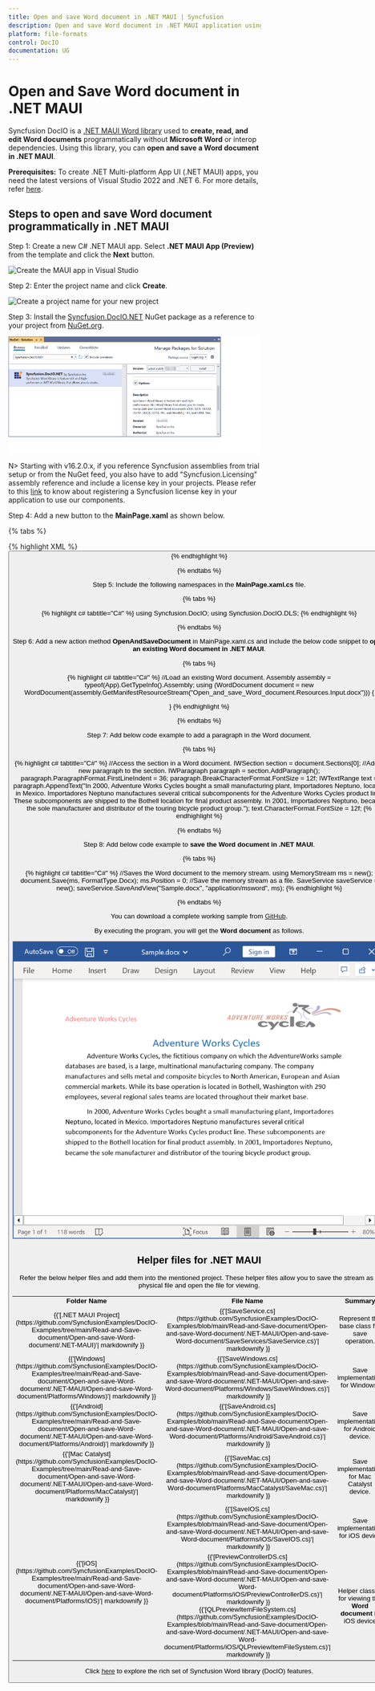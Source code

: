 ```yaml
---
title: Open and save Word document in .NET MAUI | Syncfusion
description: Open and save Word document in .NET MAUI application using Syncfusion .NET MAUI Word (DocIO) library without Microsoft Word or interop dependencies.
platform: file-formats
control: DocIO
documentation: UG
---
```


# Open and Save Word document in .NET MAUI

Syncfusion DocIO is a [.NET MAUI Word library](https://www.syncfusion.com/document-processing/word-framework/maui/word-library) used to **create, read, and edit Word documents** programmatically without **Microsoft Word** or interop dependencies. Using this library, you can **open and save a Word document in .NET MAUI**.

**Prerequisites:**
To create .NET Multi-platform App UI (.NET MAUI) apps, you need the latest versions of Visual Studio 2022 and .NET 6. For more details, refer [here](https://learn.microsoft.com/en-us/dotnet/maui/get-started/installation?view=net-maui-7.0&tabs=vswin).

## Steps to open and save Word document programmatically in .NET MAUI

Step 1: Create a new C# .NET MAUI app. Select **.NET MAUI App (Preview)** from the template and click the **Next** button.

![Create the MAUI app in Visual Studio](MAUI_Images/Create_Project.png)

Step 2: Enter the project name and click **Create**.

![Create a project name for your new project](MAUI_Images/Configure.png)

Step 3: Install the [Syncfusion.DocIO.NET](https://www.nuget.org/packages/Syncfusion.DocIO.Net) NuGet package as a reference to your project from [NuGet.org](https://www.nuget.org/).

![Install Syncfusion.DocIO.NET NuGet package](MAUI_Images/Install_Nuget.png)

N> Starting with v16.2.0.x, if you reference Syncfusion assemblies from trial setup or from the NuGet feed, you also have to add "Syncfusion.Licensing" assembly reference and include a license key in your projects. Please refer to this [link](https://help.syncfusion.com/common/essential-studio/licensing/overview) to know about registering a Syncfusion license key in your application to use our components.

Step 4: Add a new button to the **MainPage.xaml** as shown below.

{% tabs %}

{% highlight XML %}
<ContentPage xmlns="http://schemas.microsoft.com/dotnet/2021/maui"
            xmlns:x="http://schemas.microsoft.com/winfx/2009/xaml"
            x:Class="Open_and_save_Word_document.MainPage"
            BackgroundColor="{DynamicResource SecondaryColor}">
    <ScrollView>
        <Grid RowSpacing="25" RowDefinitions="Auto,Auto,Auto,Auto,*"
            Padding="{OnPlatform iOS='30,60,30,30', Default='30'}">
            <Button 
                Text="Open and Save Document"
                FontAttributes="Bold"
                Grid.Row="0"
                SemanticProperties.Hint="Open and Save Word document you click"
                Clicked="OpenAndSaveDocument"
                HorizontalOptions="Center" />
        </Grid>
    </ScrollView>
</ContentPage>
{% endhighlight %}

{% endtabs %}

Step 5: Include the following namespaces in the **MainPage.xaml.cs** file.

{% tabs %}

{% highlight c# tabtitle="C#" %}
using Syncfusion.DocIO;
using Syncfusion.DocIO.DLS;
{% endhighlight %}

{% endtabs %}

Step 6: Add a new action method **OpenAndSaveDocument** in MainPage.xaml.cs and include the below code snippet to **open an existing Word document in .NET MAUI**.

{% tabs %}

{% highlight c# tabtitle="C#" %}
//Load an existing Word document.
Assembly assembly = typeof(App).GetTypeInfo().Assembly;
using (WordDocument document = new WordDocument(assembly.GetManifestResourceStream("Open_and_save_Word_document.Resources.Input.docx")))
{

}
{% endhighlight %}

{% endtabs %}

Step 7: Add below code example to add a paragraph in the Word document.

{% tabs %}

{% highlight c# tabtitle="C#" %}
//Access the section in a Word document.
IWSection section = document.Sections[0];
//Add a new paragraph to the section.
IWParagraph paragraph = section.AddParagraph();
paragraph.ParagraphFormat.FirstLineIndent = 36;
paragraph.BreakCharacterFormat.FontSize = 12f;
IWTextRange text = paragraph.AppendText("In 2000, Adventure Works Cycles bought a small manufacturing plant, Importadores Neptuno, located in Mexico. Importadores Neptuno manufactures several critical subcomponents for the Adventure Works Cycles product line. These subcomponents are shipped to the Bothell location for final product assembly. In 2001, Importadores Neptuno, became the sole manufacturer and distributor of the touring bicycle product group.");
text.CharacterFormat.FontSize = 12f;
{% endhighlight %}

{% endtabs %}

Step 8: Add below code example to **save the Word document in .NET MAUI**.

{% tabs %}

{% highlight c# tabtitle="C#" %}
//Saves the Word document to the memory stream.
using MemoryStream ms = new();
document.Save(ms, FormatType.Docx);
ms.Position = 0;
//Save the memory stream as a file.
SaveService saveService = new();
saveService.SaveAndView("Sample.docx", "application/msword", ms);
{% endhighlight %}

{% endtabs %}

You can download a complete working sample from [GitHub](https://github.com/SyncfusionExamples/DocIO-Examples/tree/main/Read-and-Save-document/Open-and-save-Word-document/.NET-MAUI).

By executing the program, you will get the **Word document** as follows.

![MAUI open and save output Word document](MAUI_Images/OpenAndSaveOutput.png)

## Helper files for .NET MAUI

Refer the below helper files and add them into the mentioned project. These helper files allow you to save the stream as a physical file and open the file for viewing.

<table>
  <tr>
  <td>
    <b>Folder Name</b>
  </td>
  <td>
    <b>File Name</b>
  </td>
  <td>
    <b>Summary</b>
  </td>
  </tr>
  <tr>
  <td>
    {{'[.NET MAUI Project](https://github.com/SyncfusionExamples/DocIO-Examples/tree/main/Read-and-Save-document/Open-and-save-Word-document/.NET-MAUI)'| markdownify }}
  </td>
  <td>
    {{'[SaveService.cs](https://github.com/SyncfusionExamples/DocIO-Examples/blob/main/Read-and-Save-document/Open-and-save-Word-document/.NET-MAUI/Open-and-save-Word-document/SaveServices/SaveService.cs)'| markdownify }}
  </td>
  <td>Represent the base class for save operation.
  </td>
  </tr>
  <tr>
  <td>
    {{'[Windows](https://github.com/SyncfusionExamples/DocIO-Examples/tree/main/Read-and-Save-document/Open-and-save-Word-document/.NET-MAUI/Open-and-save-Word-document/Platforms/Windows)'| markdownify }}
  </td>
  <td>
    {{'[SaveWindows.cs](https://github.com/SyncfusionExamples/DocIO-Examples/blob/main/Read-and-Save-document/Open-and-save-Word-document/.NET-MAUI/Open-and-save-Word-document/Platforms/Windows/SaveWindows.cs)'| markdownify }}
  </td>
  <td>Save implementation for Windows.
  </td>
  </tr>
  <tr>
  <td>
    {{'[Android](https://github.com/SyncfusionExamples/DocIO-Examples/tree/main/Read-and-Save-document/Open-and-save-Word-document/.NET-MAUI/Open-and-save-Word-document/Platforms/Android)'| markdownify }}
  </td>
  <td>
    {{'[SaveAndroid.cs](https://github.com/SyncfusionExamples/DocIO-Examples/blob/main/Read-and-Save-document/Open-and-save-Word-document/.NET-MAUI/Open-and-save-Word-document/Platforms/Android/SaveAndroid.cs)'| markdownify }}
  </td>
  <td>Save implementation for Android device.
  </td>
  </tr>
  <tr>
  <td>
    {{'[Mac Catalyst](https://github.com/SyncfusionExamples/DocIO-Examples/tree/main/Read-and-Save-document/Open-and-save-Word-document/.NET-MAUI/Open-and-save-Word-document/Platforms/MacCatalyst)'| markdownify }}
  </td>
  <td>
    {{'[SaveMac.cs](https://github.com/SyncfusionExamples/DocIO-Examples/blob/main/Read-and-Save-document/Open-and-save-Word-document/.NET-MAUI/Open-and-save-Word-document/Platforms/MacCatalyst/SaveMac.cs)'| markdownify }}
  </td>
  <td>Save implementation for Mac Catalyst device.
  </td>
  </tr>
  <tr>
  <td rowspan="2">
    {{'[iOS](https://github.com/SyncfusionExamples/DocIO-Examples/tree/main/Read-and-Save-document/Open-and-save-Word-document/.NET-MAUI/Open-and-save-Word-document/Platforms/iOS)'| markdownify }}
  </td>
  <td>
    {{'[SaveIOS.cs](https://github.com/SyncfusionExamples/DocIO-Examples/blob/main/Read-and-Save-document/Open-and-save-Word-document/.NET-MAUI/Open-and-save-Word-document/Platforms/iOS/SaveIOS.cs)'| markdownify }}
  </td>
  <td>
    Save implementation for iOS device
  </td>
  </tr>
  <tr>
  <td>
    {{'[PreviewControllerDS.cs](https://github.com/SyncfusionExamples/DocIO-Examples/blob/main/Read-and-Save-document/Open-and-save-Word-document/.NET-MAUI/Open-and-save-Word-document/Platforms/iOS/PreviewControllerDS.cs)'| markdownify }}<br/>{{'[QLPreviewItemFileSystem.cs](https://github.com/SyncfusionExamples/DocIO-Examples/blob/main/Read-and-Save-document/Open-and-save-Word-document/.NET-MAUI/Open-and-save-Word-document/Platforms/iOS/QLPreviewItemFileSystem.cs)'| markdownify }}
  </td>
  <td>
    Helper classes for viewing the <b>Word document</b> in iOS device
  </td>
  </tr>
</table>

Click [here](https://www.syncfusion.com/document-processing/word-framework/maui) to explore the rich set of Syncfusion Word library (DocIO) features. 
